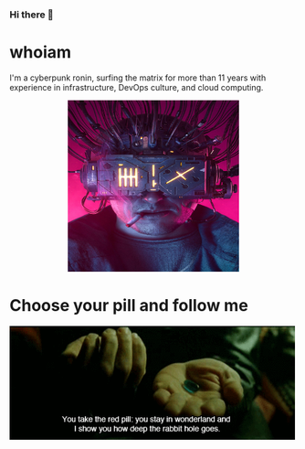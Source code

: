 ### Hi there 👋


# whoiam

I'm a cyberpunk ronin, surfing the matrix for more than 11 years with experience in infrastructure, DevOps culture, and cloud computing.

<p align="center">
  <img 
    width="300"
    height="300"
    src="assets/neuro.jpg"
  >
</p>

# Choose your pill and follow me


![whoaim](assets/morpheus.gif)
